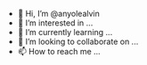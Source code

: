 - 👋 Hi, I’m @anyolealvin
- 👀 I’m interested in ...
- 🌱 I’m currently learning ...
- 💞️ I’m looking to collaborate on ...
- 📫 How to reach me ...

<!---
anyolealvin/anyolealvin is a ✨ special ✨ repository because its `README.md` (this file) appears on your GitHub profile.
You can click the Preview link to take a look at your changes.
--->

